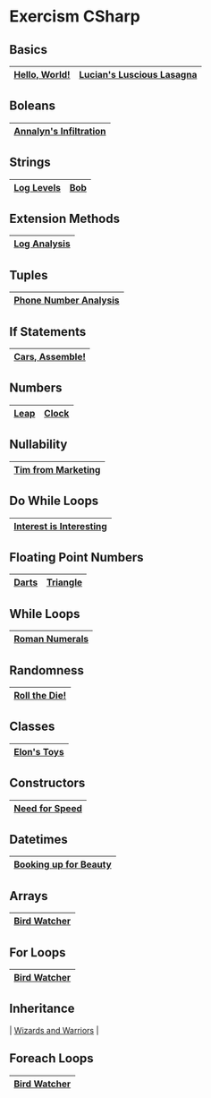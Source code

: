 # Exercism CSharp

## Basics
| [Hello, World!](https://exercism.org/tracks/csharp/exercises/hello-world) | [Lucian's Luscious Lasagna](https://exercism.org/tracks/csharp/exercises/lucians-luscious-lasagna) |
| :---: | :---: |

## Boleans
| [Annalyn's Infiltration](https://exercism.org/tracks/csharp/exercises/annalyns-infiltration) |
| :---: |

## Strings
| [Log Levels](https://exercism.org/tracks/csharp/exercises/log-levels) | [Bob](https://exercism.org/tracks/csharp/exercises/bob) |
| :---: | :---: |

## Extension Methods
| [Log Analysis](https://exercism.org/tracks/csharp/exercises/log-analysis) |
| :---: |

## Tuples
| [Phone Number Analysis](https://exercism.org/tracks/csharp/exercises/phone-number-analysis) |
| :---: |

## If Statements
| [Cars, Assemble!](https://exercism.org/tracks/csharp/exercises/cars-assemble) |
| :---: |

## Numbers
| [Leap](https://exercism.org/tracks/csharp/exercises/leap) | [Clock](https://exercism.org/tracks/csharp/exercises/clock) |
| :---: | :---: |

## Nullability
| [Tim from Marketing](https://exercism.org/tracks/csharp/exercises/tim-from-marketing) |
| :---: |

## Do While Loops
| [Interest is Interesting](https://exercism.org/tracks/csharp/exercises/interest-is-interesting) |
| :---: |

## Floating Point Numbers
| [Darts](https://exercism.org/tracks/csharp/exercises/darts) | [Triangle](https://exercism.org/tracks/csharp/exercises/triangle) |
| :---: | :---: |

## While Loops
| [Roman Numerals](https://exercism.org/tracks/csharp/exercises/roman-numerals) |
| :---: |

## Randomness
| [Roll the Die!](https://exercism.org/tracks/csharp/exercises/roll-the-die) |
| :---: |

## Classes
| [Elon's Toys](https://exercism.org/tracks/csharp/exercises/elons-toys) |
| :---: |

## Constructors
| [Need for Speed](https://exercism.org/tracks/csharp/exercises/need-for-speed) |
| :---: |

## Datetimes
| [Booking up for Beauty](https://exercism.org/tracks/csharp/exercises/booking-up-for-beauty) |
| :---: |

## Arrays
| [Bird Watcher](https://exercism.org/tracks/csharp/exercises/bird-watcher) |
| :---: |

## For Loops
| [Bird Watcher](https://exercism.org/tracks/csharp/exercises/bird-watcher) |
| :---: |

## Inheritance
| [Wizards and Warriors](https://exercism.org/tracks/csharp/exercises/wizards-and-warriors) |

## Foreach Loops
| [Bird Watcher](https://exercism.org/tracks/csharp/exercises/bird-watcher) |
| :---: |
